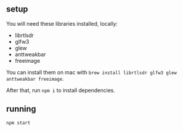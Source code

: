 ## setup

You will need these libraries installed, locally:

* librtlsdr
* glfw3
* glew
* anttweakbar
* freeimage

You can install them on mac with `brew install librtlsdr glfw3 glew anttweakbar freeimage`.

After that, run `npm i` to install dependencies.

## running

`npm start`